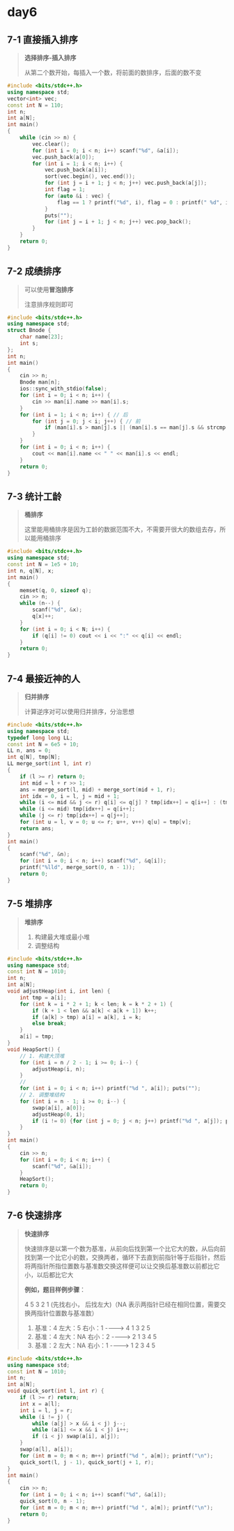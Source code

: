 # day6

## 7-1 直接插入排序

> **选择排序-插入排序**
>
> 从第二个数开始，每插入一个数，将前面的数排序，后面的数不变

```c++
#include <bits/stdc++.h>
using namespace std;
vector<int> vec;
const int N = 110;
int n;
int a[N];
int main()
{
    while (cin >> n) {
        vec.clear();
        for (int i = 0; i < n; i++) scanf("%d", &a[i]);
        vec.push_back(a[0]);
        for (int i = 1; i < n; i++) {
            vec.push_back(a[i]);
            sort(vec.begin(), vec.end());
            for (int j = i + 1; j < n; j++) vec.push_back(a[j]);
            int flag = 1;
            for (auto &i : vec) {
                flag == 1 ? printf("%d", i), flag = 0 : printf(" %d", i);
            }
            puts("");
            for (int j = i + 1; j < n; j++) vec.pop_back();
        }
    }
    return 0;
}
```

## 7-2 成绩排序

> 可以使用**冒泡排序**
>
> 注意排序规则即可

```c++
#include <bits/stdc++.h>
using namespace std;
struct Bnode {
    char name[23];
    int s;
};
int n;
int main()
{
    cin >> n;
    Bnode man[n];
    ios::sync_with_stdio(false);
    for (int i = 0; i < n; i++) {
        cin >> man[i].name >> man[i].s;
    }
    for (int i = 1; i < n; i++) { // 后
        for (int j = 0; j < i; j++) { // 前
            if (man[i].s > man[j].s || (man[i].s == man[j].s && strcmp(man[i].name, man[j].name) < 0)) swap(man[i], man[j]);
        }
    }
    for (int i = 0; i < n; i++) {
        cout << man[i].name << " " << man[i].s << endl;
    }
    return 0;
}
```

## 7-3 统计工龄

> **桶排序**
>
> 这里能用桶排序是因为工龄的数据范围不大，不需要开很大的数组去存，所以能用桶排序

```c++
#include <bits/stdc++.h>
using namespace std;
const int N = 1e5 + 10;
int n, q[N], x;
int main()
{
    memset(q, 0, sizeof q);
    cin >> n;
    while (n--) {
        scanf("%d", &x);
        q[x]++;
    }
    for (int i = 0; i < N; i++) {
        if (q[i] != 0) cout << i << ":" << q[i] << endl;
    }
    return 0;
}
```

## 7-4 最接近神的人

> **归并排序**
>
> 计算逆序对可以使用归并排序，分治思想

```c++
#include <bits/stdc++.h>
using namespace std;
typedef long long LL;
const int N = 6e5 + 10;
LL n, ans = 0;
int q[N], tmp[N];
LL merge_sort(int l, int r)
{
    if (l >= r) return 0;
    int mid = l + r >> 1;
    ans = merge_sort(l, mid) + merge_sort(mid + 1, r);
    int idx = 0, i = l, j = mid + 1;
    while (i <= mid && j <= r) q[i] <= q[j] ? tmp[idx++] = q[i++] : (tmp[idx++] = q[j++], ans += mid - i + 1);
    while (i <= mid) tmp[idx++] = q[i++];
    while (j <= r) tmp[idx++] = q[j++];
    for (int u = l, v = 0; u <= r; u++, v++) q[u] = tmp[v];
    return ans;
}
int main()
{
    scanf("%d", &n);
    for (int i = 0; i < n; i++) scanf("%d", &q[i]);
    printf("%lld", merge_sort(0, n - 1));
    return 0;
}
```

## 7-5 堆排序

> **堆排序**
>
> 1. 构建最大堆或最小堆
> 2. 调整结构

```c++
#include <bits/stdc++.h>
using namespace std;
const int N = 1010;
int n;
int a[N];
void adjustHeap(int i, int len) {
    int tmp = a[i];
    for (int k = i * 2 + 1; k < len; k = k * 2 + 1) {
        if (k + 1 < len && a[k] < a[k + 1]) k++;
        if (a[k] > tmp) a[i] = a[k], i = k;
        else break;
    }
    a[i] = tmp;
}
void HeapSort() {
    // 1. 构建大顶堆
    for (int i = n / 2 - 1; i >= 0; i--) {
        adjustHeap(i, n);
    }
    // 
    for (int i = 0; i < n; i++) printf("%d ", a[i]); puts("");
    // 2. 调整堆结构
    for (int i = n - 1; i >= 0; i--) {
        swap(a[i], a[0]);
        adjustHeap(0, i);
        if (i != 0) {for (int j = 0; j < n; j++) printf("%d ", a[j]); printf("\n");}
    }
}
int main()
{
    cin >> n;
    for (int i = 0; i < n; i++) {
        scanf("%d", &a[i]);
    }
    HeapSort();
    return 0;
}
```

## 7-6 快速排序

> **快速排序**
>
> 快速排序是以第一个数为基准，从前向后找到第一个比它大的数，从后向前找到第一个比它小的数，交换两者，循环下去直到前指针等于后指针，然后将两指针所指位置数与基准数交换这样便可以让交换后基准数以前都比它小，以后都比它大
>
> **例如，题目样例步骤**：
>
> 4 5 3 2 1 (先找右小， 后找左大)（NA 表示两指针已经在相同位置，需要交换两指针位置数与基准数）
>
> 1. 基准：4   左大：5 右小：1 ----> 4 1 3 2 5
> 2. 基准：4   左大：NA 右小：2  ----> 2 1 3 4 5
> 3. 基准：2   左大：NA 右小：1 ----> 1 2 3 4 5

```c++
#include <bits/stdc++.h>
using namespace std;
const int N = 1010;
int n;
int a[N];
void quick_sort(int l, int r) {
    if (l >= r) return;
    int x = a[l];
    int i = l, j = r;
    while (i != j) {
        while (a[j] > x && i < j) j--;
        while (a[i] <= x && i < j) i++;
        if (i < j) swap(a[i], a[j]);
    }
    swap(a[l], a[i]);
    for (int m = 0; m < n; m++) printf("%d ", a[m]); printf("\n");
    quick_sort(l, j - 1), quick_sort(j + 1, r);
}
int main()
{
    cin >> n;
    for (int i = 0; i < n; i++) scanf("%d", &a[i]);
    quick_sort(0, n - 1);
    for (int m = 0; m < n; m++) printf("%d ", a[m]); printf("\n");
    return 0;
}
```

